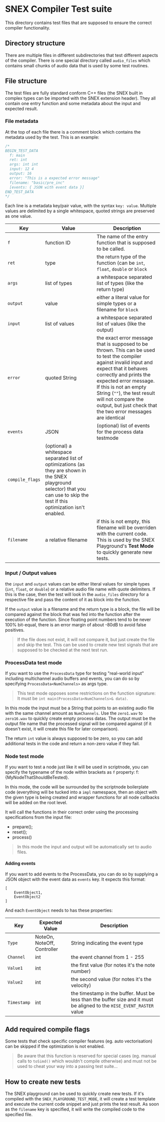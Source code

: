 
# SNEX Compiler Test suite

This directory contains test files that are supposed to ensure the correct compiler functionality.

## Directory structure

There are multiple files in different subdirectories that test different aspects of the compiler. There is one special directory called `audio_files` which contains small chunks of audio data that is used by some test routines.

## File structure

The test files are fully standard conform C++ files (the SNEX built in complex types can be imported with the SNEX extension header). They all contain one entry function and some metadata about the input and expected result.

### File metadata

At the top of each file there is a comment block which contains the metadata used by the test. This is an example:

```cpp
/*
BEGIN_TEST_DATA
  f: main
  ret: int
  args: int int
  input: 12 4
  output: 16
  error: "This is a expected error message"
  filename: "basic/pre_inc"
  [events: { JSON with event data }]
END_TEST_DATA
*/
```

Each line is a metadata key/pair value, with the syntax `key: value`. Multiple values are delimited by a single whitespace, quoted strings are preserved as one value.


| Key | Value | Description |
| --- | --- | --- |
| `f` | function ID | The name of the entry function that is supposed to be called. |
| `ret` | type  | the return type of the function (can be `int`, `float`, `double` or `block` |
| `args` | list of types | a whitespace separated list of types (like the return type) |
| `output` | value | either a literal value for simple types or a filename for `block`
| `input` | list of values | a whitespace separated list of values (like the output) |
| `error` | quoted String | the exact error message that is supposed to be thrown. This can be used to test the compiler against invalid input and expect that it behaves correctly and prints the expected error message. If this is not an empty String (`""`), the test result will not compare the output, but just check that the two error messages are identical |
| `events` | JSON | (optional) list of events for the process data testmode
| `compile_flags` | (optional) a whitespace separated list of optimizations (as they are shown in the SNEX playground selector) that you can use to skip the test if this optimization isn't enabled. |
| `filename` | a relative filename | if this is not empty, this filename will be overriden with the current code. This is used by the SNEX Playground's **Test Mode** to quickly generate new tests. |


### Input / Output values

the `input` and `output` values can be either literal values for simple types (`int`, `float`, or `double`) or a relative audio file name with quote delimiters. If this is the case, then the test will look in the `audio_files` directory for a respective file and pass the content of it as block into the function.

If the `output` value is a filename and the return type is a block, the file will be compared against the block that was fed into the function after the execution of the function. Since floating point numbers tend to be never 100% bit-equal, there is an error margin of about -80dB to avoid false positives.

> If the file does not exist, it will not compare it, but just create the file and skip the test. This can be used to create new test signals that are supposed to be checked at 
the next test run.

### ProcessData test mode

If you want to use the `ProcessData` type for testing "real-world input" including multichannel audio buffers and events, you can do so by specifying `ProcessData<NumChannels>` as args type. 

> This test mode opposes some restrictions on the function signature:  
> It must be `int main(ProcessData<NumChannels>& data)`.

In this mode the input must be a String that points to an existing audio file with the same channel amount as `NumChannels`. Use the `zero1.wav` to `zero16.wav` to quickly create empty process datas. The output must be the output file name that the processed signal will be compared against (if it doesn't exist, it will create this file for later comparison).

The return `int` value is always supposed to be zero, so you can add additional tests in the code and return a non-zero value if they fail.

### Node test mode

If you want to test a node just like it will be used in scriptnode, you can specify the 
typename of the node within brackets as `f` property: f: {MyNodeThatShouldBeTested}.

In this mode, the code will be surrounded by the scriptnode boilerplate code (everything will be tucked into a `impl` namespace, then an object with the given type is being created and wrapper functions for all node callbacks will be added on the root level.

It will call the functions in their correct order using the processing specifications from the input file:

- prepare();
- reset();
- process()

> In this mode the input and output will be automatically set to audio files.

#### Adding events

If you want to add events to the ProcessData, you can do so by supplying a JSON object with the event data as `events` key. It expects this format:

```
[
	EventObject1,
	EventObject2
]
```

And each `EventObject` needs to has these properties:

| Key | Expected Value | Description |
| --- | ---------- | --------- |
| `Type` | NoteOn, NoteOff, Controller | String indicating the event type |
| `Channel` | int | the event channel from 1 - 255 |
| `Value1` | int | the first value (for notes it's the note number) |
| `Value2` | int | the second value (for notes it's the velocity) |
| `Timestamp` | int | the timestamp in the buffer. Must be less than the buffer size and it must be aligned to the `HISE_EVENT_RASTER` value |

## Add required compile flags

Some tests that check specific compiler features (eg. auto vectorisation) can be skipped if the optimization is not enabled.

> Be aware that this function is reserved for special cases (eg. manual calls to `toSimd()` which wouldn't compile otherwise) and must not be used to cheat your way into a passing test suite...

## How to create new tests

The SNEX playground can be used to quickly create new tests. If it's compiled with the `SNEX_PLAYGROUND_TEST_MODE`, it will create a test template and execute the current code snippet and just prints the test result. As soon as the `filename` key is specified, it will write the compiled code to the specified file.
